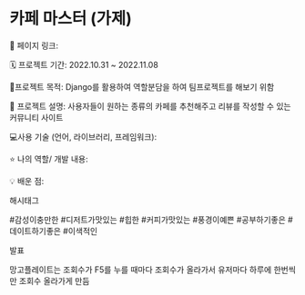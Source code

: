 # 카페 마스터 (가제)

📌 페이지 링크:

🗓 프로젝트 기간: 2022.10.31 ~ 2022.11.08

🚩프로젝트 목적: Django를 활용하여 역할분담을 하여 팀프로젝트를 해보기 위함

🧾 프로젝트 설명: 사용자들이 원하는 종류의 카페를 추천해주고 리뷰를 작성할 수 있는 커뮤니티 사이트

💻사용 기술 (언어, 라이브러리, 프레임워크):

⭐ 나의 역할/ 개발 내용:

💡 배운 점:

해시태그

#감성이충만한 #디저트가맛있는 #힙한 #커피가맛있는 #풍경이예쁜 #공부하기좋은 #데이트하기좋은 #이색적인

발표

망고플레이트는 조회수가 F5를 누를 때마다 조회수가 올라가서 유저마다 하루에 한번씩만 조회수 올라가게 만듬
